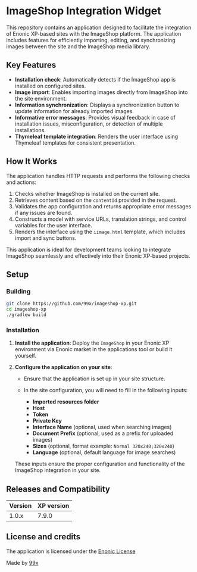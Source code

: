 # ImageShop Integration Widget

This repository contains an application designed to facilitate the integration of Enonic XP-based sites with the ImageShop platform. The application includes features for efficiently importing, editing, and synchronizing images between the site and the ImageShop media library.

## Key Features

- **Installation check**: Automatically detects if the ImageShop app is installed on configured sites.
- **Image import**: Enables importing images directly from ImageShop into the site environment.
- **Information synchronization**: Displays a synchronization button to update information for already imported images.
- **Informative error messages**: Provides visual feedback in case of installation issues, misconfiguration, or detection of multiple installations.
- **Thymeleaf template integration**: Renders the user interface using Thymeleaf templates for consistent presentation.

## How It Works

The application handles HTTP requests and performs the following checks and actions:
1. Checks whether ImageShop is installed on the current site.
2. Retrieves content based on the `contentId` provided in the request.
3. Validates the app configuration and returns appropriate error messages if any issues are found.
4. Constructs a model with service URLs, translation strings, and control variables for the user interface.
5. Renders the interface using the `iimage.html` template, which includes import and sync buttons.

This application is ideal for development teams looking to integrate ImageShop seamlessly and effectively into their Enonic XP-based projects.

## Setup
### Building

```bash
git clone https://github.com/99x/imageshop-xp.git
cd imageshop-xp
./gradlew build
```

### Installation

1. **Install the application**: Deploy the `ImageShop` in your Enonic XP environment via Enonic market in the applications tool or build it yourself.
2. **Configure the application on your site**:
   - Ensure that the application is set up in your site structure.
   - In the site configuration, you will need to fill in the following inputs:

     - **Imported resources folder**
     - **Host**
     - **Token**
     - **Private Key**
     - **Interface Name** (optional, used when searching images)
     - **Document Prefix** (optional, used as a prefix for uploaded images)
     - **Sizes** (optional, format example: `Normal 320x240;320x240`)
     - **Language** (optional, default language for image searches)

   These inputs ensure the proper configuration and functionality of the ImageShop integration in your site.



## Releases and Compatibility

| Version | XP version   |
| ------- | ------------ |
| 1.0.x  | 7.9.0       |

## License and credits
The application is licensed under the [Enonic License](https://github.com/99x/imageshop-xp/LICENSE.txt)

Made by [99x](https://99x.io)